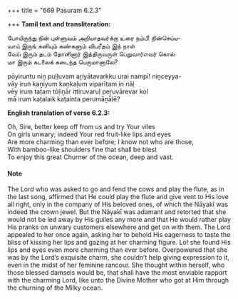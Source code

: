 +++
title = "669 Pasuram 6.2.3"

+++
**Tamil text and transliteration:**

போயிருந்து நின் புள்ளுவம் அறியாதவர்க்கு உரை நம்பீ! நின்செய்ய-  
வாய் இருங் கனியும் கண்களும் விபரீதம் இந் நாள்  
வேய் இரும் தடம் தோளினார் இத்திருவருள் பெறுவார்எவர் கொல்  
மா இரும் கடலைக் கடைந்த பெருமானாலே?

pōyiruntu niṉ puḷḷuvam aṟiyātavarkku urai nampī! niṉceyya-  
vāy iruṅ kaṉiyum kaṇkaḷum viparītam in nāḷ  
vēy irum taṭam tōḷiṉār ittiruvaruḷ peṟuvārevar kol  
mā irum kaṭalaik kaṭainta perumāṉālē?

**English translation of verse 6.2.3:**

Oh, Sire, better keep off from us and try Your viles  
On girls unwary; indeed Your red fruit-like lips and eyes  
Are more charming than ever before; I know not who are those,  
With bamboo-like shoulders fine that shall be blest  
To enjoy this great Churner of the ocean, deep and vast.

#### Note

The Lord who was asked to go and fend the cows and play the flute, as in the last song, affirmed that He could play the flute and give vent to His love all right, only in the company of His beloved ones, of which the Nāyakī was indeed the crown jewel. But the Nāyakī was adamant and retorted that she would not be led away by His guiles any more and that He would rather play His pranks on unwary customers elsewhere and get on with them. The Lord appealed to her once again, asking her to behold His eagerness to taste the bliss of kissing her lips and gazing at her charming figure. Lo! she found His lips and eyes even more charming than ever before. Overpowered that she was by the Lord’s exquisite charm, she couldn’t help giving expression to it, even in the midst of her feminine rancour. She thought within herself, who those blessed damsels would be, that shall have the most enviable rapport with the charming Lord, like unto the Divine Mother who got at Him through the churning of the Milky ocean.


